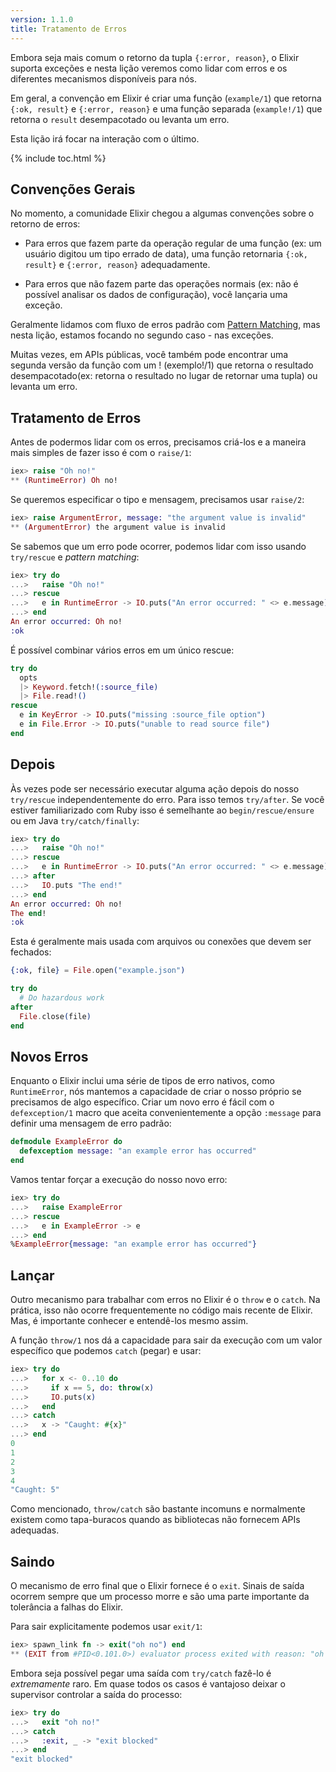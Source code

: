 ```yaml
---
version: 1.1.0
title: Tratamento de Erros
---
```


Embora seja mais comum o retorno da tupla `{:error, reason}`, o Elixir suporta exceções e nesta lição veremos como lidar com erros e os diferentes mecanismos disponíveis para nós.

Em geral, a convenção em Elixir é criar uma função (`example/1`) que retorna `{:ok, result}` e `{:error, reason}` e uma função separada (`example!/1`) que retorna o `result` desempacotado ou levanta um erro.

Esta lição irá focar na interação com o último.

{% include toc.html %}

## Convenções Gerais

No momento, a comunidade Elixir chegou a algumas convenções sobre o retorno de erros:

* Para erros que fazem parte da operação regular de uma função (ex: um usuário digitou um tipo errado de data), uma função retornaria `{:ok, result}` e `{:error, reason}` adequadamente.

* Para erros que não fazem parte das operações normais (ex: não é possível analisar os dados de configuração), você lançaria uma exceção.

Geralmente lidamos com fluxo de erros padrão com [Pattern Matching](../basics/pattern-matching/), mas nesta lição, estamos focando no segundo caso - nas exceções.

Muitas vezes, em APIs públicas, você também pode encontrar uma segunda versão da função com um ! (exemplo!/1) que retorna o resultado desempacotado(ex: retorna o resultado no lugar de retornar uma tupla) ou levanta um erro.

## Tratamento de Erros

Antes de podermos lidar com os erros, precisamos criá-los e a maneira mais simples de fazer isso é com o `raise/1`:

```elixir
iex> raise "Oh no!"
** (RuntimeError) Oh no!
```

Se queremos especificar o tipo e mensagem, precisamos usar `raise/2`:

```elixir
iex> raise ArgumentError, message: "the argument value is invalid"
** (ArgumentError) the argument value is invalid
```

Se sabemos que um erro pode ocorrer, podemos lidar com isso usando `try/rescue` e *pattern matching*:

```elixir
iex> try do
...>   raise "Oh no!"
...> rescue
...>   e in RuntimeError -> IO.puts("An error occurred: " <> e.message)
...> end
An error occurred: Oh no!
:ok
```

É possível combinar vários erros em um único rescue:

```elixir
try do
  opts
  |> Keyword.fetch!(:source_file)
  |> File.read!()
rescue
  e in KeyError -> IO.puts("missing :source_file option")
  e in File.Error -> IO.puts("unable to read source file")
end
```

## Depois

Às vezes pode ser necessário executar alguma ação depois do nosso `try/rescue` independentemente do erro. Para isso temos `try/after`. Se você estiver familiarizado com Ruby isso é semelhante ao `begin/rescue/ensure` ou em Java `try/catch/finally`:

```elixir
iex> try do
...>   raise "Oh no!"
...> rescue
...>   e in RuntimeError -> IO.puts("An error occurred: " <> e.message)
...> after
...>   IO.puts "The end!"
...> end
An error occurred: Oh no!
The end!
:ok
```

Esta é geralmente mais usada com arquivos ou conexões que devem ser fechados:

```elixir
{:ok, file} = File.open("example.json")

try do
  # Do hazardous work
after
  File.close(file)
end
```

## Novos Erros

Enquanto o Elixir inclui uma série de tipos de erro nativos, como `RuntimeError`, nós mantemos a capacidade de criar o nosso próprio se precisamos de algo específico. Criar um novo erro é fácil com o `defexception/1` macro que aceita convenientemente a opção `:message` para definir uma mensagem de erro padrão:

```elixir
defmodule ExampleError do
  defexception message: "an example error has occurred"
end
```

Vamos tentar forçar a execução do nosso novo erro:

```elixir
iex> try do
...>   raise ExampleError
...> rescue
...>   e in ExampleError -> e
...> end
%ExampleError{message: "an example error has occurred"}
```

## Lançar

Outro mecanismo para trabalhar com erros no Elixir é o `throw` e o `catch`. Na prática, isso não ocorre frequentemente no código mais recente de Elixir. Mas, é importante conhecer e entendê-los mesmo assim.

A função `throw/1` nos dá a capacidade para sair da execução com um valor específico que podemos `catch` (pegar) e usar:

```elixir
iex> try do
...>   for x <- 0..10 do
...>     if x == 5, do: throw(x)
...>     IO.puts(x)
...>   end
...> catch
...>   x -> "Caught: #{x}"
...> end
0
1
2
3
4
"Caught: 5"
```

Como mencionado, `throw/catch` são bastante incomuns e normalmente existem como tapa-buracos quando as bibliotecas não fornecem APIs adequadas.

## Saindo

O mecanismo de erro final que o Elixir fornece é o `exit`. Sinais de saída ocorrem sempre que um processo morre e são uma parte importante da tolerância a falhas do Elixir.

Para sair explicitamente podemos usar `exit/1`:

```elixir
iex> spawn_link fn -> exit("oh no") end
** (EXIT from #PID<0.101.0>) evaluator process exited with reason: "oh no"
```

Embora seja possível pegar uma saída com `try/catch` fazê-lo é _extremamente_ raro. Em quase todos os casos é vantajoso deixar o supervisor controlar a saída do processo:

```elixir
iex> try do
...>   exit "oh no!"
...> catch
...>   :exit, _ -> "exit blocked"
...> end
"exit blocked"
```
